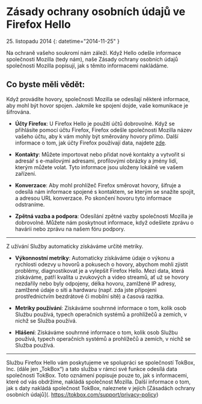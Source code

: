 # Zásady ochrany osobních údajů ve Firefox Hello

25\. listopadu 2014
{: datetime="2014-11-25" }

Na ochraně vašeho soukromí nám záleží. Když Hello odešle informace společnosti Mozilla (tedy nám), naše Zásady ochrany osobních údajů společnosti Mozilla popisují, jak s těmito informacemi nakládáme.

## Co byste měli vědět:

Když provádíte hovory, společnosti Mozilla se odesílají některé informace, aby mohl být hovor spojen. Jakmile ke spojení dojde, vaše komunikace je šifrována.

* **Účty Firefox**: U Firefox Hello je použití účtů dobrovolné.  Když se přihlásíte pomocí účtu Firefox, Firefox odešle společnosti Mozilla název vašeho účtu, aby k vám mohly být směrovány hovory přímo. Další informace o tom, jak účty Firefox používají data, najdete [zde](https://www.mozilla.org/privacy/firefox-cloud/).

* **Kontakty**: Můžete importovat nebo přidat nové kontakty a vytvořit si adresář s e-mailovými adresami, profilovými obrázky a jmény lidí, kterým můžete volat.  Tyto informace jsou uloženy lokálně ve vašem zařízení.

* **Konverzace**: Aby mohl prohlížeč Firefox směrovat hovory, šifruje a odesílá nám informace spojené s kontaktem, se kterým se snažíte spojit, a adresou URL konverzace. Po skončení hovoru tyto informace odstraníme.

* **Zpětná vazba a podpora**: Odesílání zpětné vazby společnosti Mozilla je dobrovolné.  Můžete nám poskytnout informace, když odešlete zprávu o havárii nebo zprávu na našem fóru podpory.

---------------------------------------

Z užívání Služby automaticky získáváme určité metriky.

* **Výkonnostní metriky**: Automaticky získáváme údaje o výkonu a rychlosti odezvy u hovorů a pokusech o hovory, abychom mohli zjistit problémy, diagnostikovat je a vylepšit Firefox Hello.  Mezi data, která získáváme, patří kvalita u zvukových a video streamů, ať už se hovory nezdařily nebo byly odpojeny, délka hovoru, zamlžené IP adresy, zamlžené údaje o síti a hardwaru (např. zda jste připojeni prostřednictvím bezdrátové či mobilní sítě) a časová razítka.

* **Metriky používání**: Získáváme souhrnné informace o tom, kolik osob Službu používá, typech operačních systémů a prohlížečů a zemích, v nichž se Služba používá.

* **Hlášení**: Získáváme souhrnné informace o tom, kolik osob Službu používá, typech operačních systémů a prohlížečů a zemích, v nichž se Služba používá.

---------------------------------------

Službu Firefox Hello vám poskytujeme ve spolupráci se společností TokBox, Inc. (dále jen „TokBox“) a tato služba v rámci své funkce odesílá data společnosti TokBox.  Toto oznámení popisuje pouze to, jak s informacemi, které od vás obdržíme, nakládá společnost Mozilla. Další informace o tom, jak s daty nakládá společnost TokBox, naleznete v jejích [Zásadách ochrany osobních údajů](. https://tokbox.com/support/privacy-policy)
